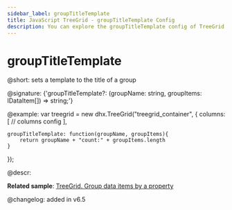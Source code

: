 ```yaml
---
sidebar_label: groupTitleTemplate
title: JavaScript TreeGrid - groupTitleTemplate Config 
description: You can explore the groupTitleTemplate config of TreeGrid in the documentation of the DHTMLX JavaScript UI library. Browse developer guides and API reference, try out code examples and live demos, and download a free 30-day evaluation version of DHTMLX Suite 7.
---
```


# groupTitleTemplate

@short: sets a template to the title of a group

@signature: {'groupTitleTemplate?: (groupName: string, groupItems: IDataItem[]) => string;'}

@example:
var treegrid = new dhx.TreeGrid("treegrid_container", {
    columns: [
        // columns config
    ],
    
    groupTitleTemplate: function(groupName, groupItems){
        return groupName + "count:" + groupItems.length
    }
});

@descr:

**Related sample**: [TreeGrid. Group data items by a property](https://snippet.dhtmlx.com/bue6zm6w)

@changelog: added in v6.5

[comment]: # (@related: treegrid/usage.md#grouping-data)

[comment]: # (@relatedapi: treegrid/api/treegrid_groupby_method.md)
